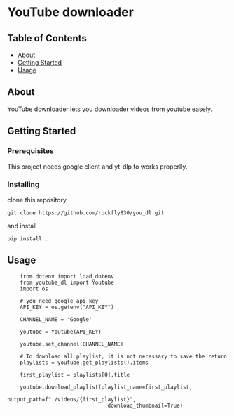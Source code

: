 # YouTube downloader

## Table of Contents

- [About](#about)
- [Getting Started](#getting_started)
- [Usage](#usage)

## About <a name = "about"></a>

YouTube downloader lets you downloader videos from youtube easely.

## Getting Started <a name = "getting_started"></a>


### Prerequisites

This project needs google client and yt-dlp to works properlly. 

### Installing

clone this repository.

```
git clone https://github.com/rockfly830/you_dl.git
```

and install

```
pip install .
```

## Usage <a name = "usage"></a>

```
    from dotenv import load_dotenv
    from youtube_dl import Youtube
    import os

    # you need google api key
    API_KEY = os.getenv("API_KEY")
    
    CHANNEL_NAME = 'Google'

    youtube = Youtube(API_KEY)

    youtube.set_channel(CHANNEL_NAME)

    # To download all playlist, it is not necessary to save the return
    playlists = youtube.get_playlists().items

    first_playlist = playlists[0].title

    youtube.download_playlist(playlist_name=first_playlist,
                                output_path=f"./videos/{first_playlist}", 
                                download_thumbnail=True)

```
